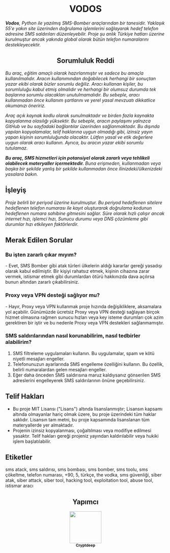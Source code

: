<h1 align="center">VODOS</h1>
<i><b>Vodos</b>, Python ile yazılmış SMS-Bomber araçlarından bir tanesidir. Yaklaşık 55'e yakın site üzerinden doğrulama işlemlerini sağlayarak hedef telefon adresine SMS saldırıları düzenleyebilir. Proje şu anlık Türkiye hatları üzerine kurulmuştur ancak yakında global olarak bütün telefon numaralarını destekleyecektir.</i>

<h2 align="center">Sorumluluk Reddi</h2>
<i>Bu araç, eğitim amaçlı olarak hazırlanmıştır ve sadece bu amaçla kullanılmalıdır. Aracın kullanımından doğabilecek herhangi bir sonuçtan yazar ekibi olarak bizler sorumlu değiliz. Aracı kullanan kişiler, bu sorumluluğu kabul etmiş olmalıdır ve herhangi bir olumsuz durumda tek başlarına sorumlu olacakları unutulmamalıdır. Bu sebeple, aracı kullanmadan önce kullanım şartlarını ve yerel yasal mevzuatı dikkatlice okumanızı öneririz.</i>
<p> </p>
<i>Araç açık kaynak kodlu olarak sunulmaktadır ve birden fazla kaynakta kopyalanma olasılığı yüksektir. Bu sebeple, aracın paylaşımı yalnızca GitHub ve bu sayfadaki bağlantılar üzerinden sağlanmaktadır. Bu dışında yapılan kopyalamalar, telif haklarına uygun olmadığı gibi, izinsiz yayın yapan kişinin sorumluluğunda olacaktır. Lütfen yasal ve etik değerlere uygun olarak aracı kullanın. Ayrıca, bu aracın yazar ekibi sorumlu tutulamaz.</i>
<p> </p>
<i><b>Bu araç, SMS hizmetleri için potansiyel olarak zararlı veya tehlikeli olabilecek materyaller içermektedir.</b> Buna erişmeden, kullanmadan veya başka bir şekilde yanlış bir şekilde kullanmadan önce ilinizdeki/ülkenizdeki yasalara bakın.</i>

<h2>İşleyiş</h2>
<i>Proje belirli bir periyod üzerine kurulmuştur. Bu periyod hedeflenen sitelere hedeflenen telefon numarası ile kayıt oluşturarak doğrulama kodunun hedeflenen numara sahibine gitmesini sağlar. Süre olarak hızlı çalışır ancak internet hızı, işlemci hızı, Sunucu durumu veya DNS çözümleme gibi durumlar hızı etkileyen faktörlerdir.</i>

<h2>Merak Edilen Sorular</h2>
<h3>Bu işten zararlı çıkar mıyım?</h3>
- Evet, SMS Bomber gibi atak türleri ülkelerin aldığı kararlar gereği yasadışı olarak kabul edilmiştir. Bir kişiyi rahatsız etmek, kişinin cihazına zarar vermek, istismar etmek gibi durumlardan ötürü hakkınızda dava açılırsa bunun altından zararlı çıkabilirsiniz.

<h3>Proxy veya VPN desteği sağlıyor mu?</h3>
- Hayır, Proxy veya VPN kullanmak proje hızında değişikliklere, aksamalara yol açabilir. Günümüzde ücretsiz Proxy veya VPN desteği sağlayan birçok hizmet olmasına rağmen sunucu hızları veya key isteme durumları çok azim gerektiren bir iştir ve bu nedenle Proxy veya VPN destekleri sağlanmamıştır.

<h3>SMS saldırılarından nasıl korunabilirim, nasıl tedbirler alabilirim?</h3>
<ol>
  <li>SMS filtreleme uygulamaları kullanın. Bu uygulamalar, spam ve kötü niyetli mesajları engeller.</li>
  <li>Telefonunuzun ayarlarında SMS engelleme özelliğini kullanın. Bu özellik, belirli numaralardan gelen mesajları engeller.</li>
  <li>Eğer daha önceden SMS saldırısına maruz kaldıysanız gönserilen SMS adreslerini engelleyerek SMS saldırılarının önüne geçebilirsiniz.</li>
</ol>

<h2>Telif Hakları</h2>
<ul>
  <li>Bu proje MIT Lisansı ("Lisans") altında lisanslanmıştır; Lisansın kapsamı altında olmayanlar hariç olmak üzere, bu proje üzerindeki tüm haklar saklıdır. Lisansın tam metni, bu proje kapsamında lisanslanan tüm materyallerde yer almaktadır.</li>
  <li>Projenin izinsiz kopyalanması, çoğaltılması veya modifiye edilmesi yasaktır. Telif hakları gereği projeniz yayından kaldırılabilir veya hukiki işlem başlatılabilir.</li>
</ul>
<h2>Etiketler</h2>
sms atack, sms saldırısı, sms bombası, sms bomber, sms toolu, sms çökeltme, telefon numarası, +90, 5, türkçe, the vodka, sms güvenliği, siber atak, siber attack, siber tool, hacking tool, exploitation tool, abuse tool, istismar aracı

<h2 align="center">Yapımcı</h2>
<div align="center">
  <a href="https://github.com/cryptdeep" align="center"><img src="https://avatars.githubusercontent.com/u/131310643?v=1" style="width:100px;"/><br /><sub><b>Cryptdeep</b></sub></a>
</div>

